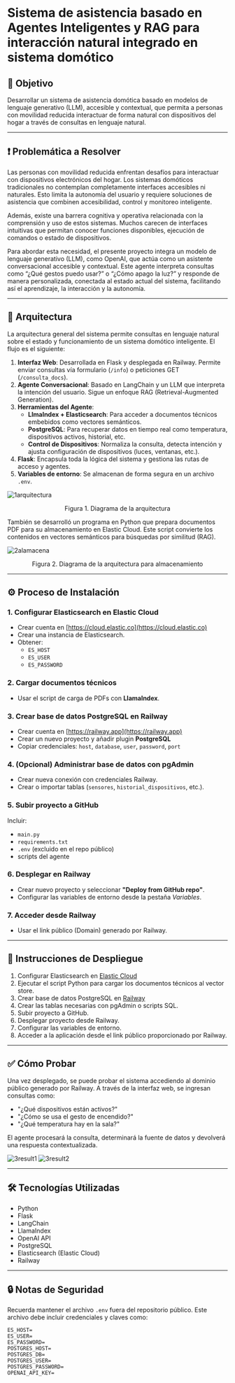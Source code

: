 # Sistema de asistencia basado en Agentes Inteligentes y RAG para interacción natural integrado en sistema domótico 

## 🧠 Objetivo

Desarrollar un sistema de asistencia domótica basado en modelos de lenguaje generativo (LLM), accesible y contextual, que permita a personas con movilidad reducida interactuar de forma natural con dispositivos del hogar a través de consultas en lenguaje natural.

---

## ❗ Problemática a Resolver

Las personas con movilidad reducida enfrentan desafíos para interactuar con dispositivos electrónicos del hogar. Los sistemas domóticos tradicionales no contemplan completamente interfaces accesibles ni naturales. Esto limita la autonomía del usuario y requiere soluciones de asistencia que combinen accesibilidad, control y monitoreo inteligente.

Además, existe una barrera cognitiva y operativa relacionada con la comprensión y uso de estos sistemas. Muchos carecen de interfaces intuitivas que permitan conocer funciones disponibles, ejecución de comandos o estado de dispositivos.

Para abordar esta necesidad, el presente proyecto integra un modelo de lenguaje generativo (LLM), como OpenAI, que actúa como un asistente conversacional accesible y contextual. Este agente interpreta consultas como “¿Qué gestos puedo usar?” o “¿Cómo apago la luz?” y responde de manera personalizada, conectada al estado actual del sistema, facilitando así el aprendizaje, la interacción y la autonomía.

---

## 🧱 Arquitectura

La arquitectura general del sistema permite consultas en lenguaje natural sobre el estado y funcionamiento de un sistema domótico inteligente. El flujo es el siguiente:

1. **Interfaz Web**: Desarrollada en Flask y desplegada en Railway. Permite enviar consultas vía formulario (`/info`) o peticiones GET (`/consulta_docs`).
2. **Agente Conversacional**: Basado en LangChain y un LLM que interpreta la intención del usuario. Sigue un enfoque RAG (Retrieval-Augmented Generation).
3. **Herramientas del Agente**:
   - **LlmaIndex + Elasticsearch**: Para acceder a documentos técnicos embebidos como vectores semánticos.
   - **PostgreSQL**: Para recuperar datos en tiempo real como temperatura, dispositivos activos, historial, etc.
   - **Control de Dispositivos**: Normaliza la consulta, detecta intención y ajusta configuración de dispositivos (luces, ventanas, etc.).
4. **Flask**: Encapsula toda la lógica del sistema y gestiona las rutas de acceso y agentes.
5. **Variables de entorno**: Se almacenan de forma segura en un archivo `.env`.


![1arquitectura](https://github.com/user-attachments/assets/b7bb0c2a-afaf-4aa7-a503-7093a15e514e)
<p align="center">Figura 1. Diagrama de la arquitectura</p>

También se desarrolló un programa en Python que prepara documentos PDF para su almacenamiento en Elastic Cloud. Este script convierte los contenidos en vectores semánticos para búsquedas por similitud (RAG).

![2alamacena](https://github.com/user-attachments/assets/19490dc6-1794-4f89-b9de-d216cf12fc85)
<p align="center">Figura 2. Diagrama de la arquitectura para almacenamiento</p>

---

## ⚙️ Proceso de Instalación

### 1. Configurar Elasticsearch en Elastic Cloud

- Crear cuenta en [https://cloud.elastic.co](https://cloud.elastic.co)
- Crear una instancia de Elasticsearch.
- Obtener:
  - `ES_HOST`
  - `ES_USER`
  - `ES_PASSWORD`

### 2. Cargar documentos técnicos

- Usar el script de carga de PDFs con **LlamaIndex**.

### 3. Crear base de datos PostgreSQL en Railway

- Crear cuenta en [https://railway.app](https://railway.app)
- Crear un nuevo proyecto y añadir plugin **PostgreSQL**
- Copiar credenciales: `host`, `database`, `user`, `password`, `port`

### 4. (Opcional) Administrar base de datos con pgAdmin

- Crear nueva conexión con credenciales Railway.
- Crear o importar tablas (`sensores`, `historial_dispositivos`, etc.).

### 5. Subir proyecto a GitHub

Incluir:

- `main.py`
- `requirements.txt`
- `.env` (excluido en el repo público)
- scripts del agente

### 6. Desplegar en Railway

- Crear nuevo proyecto y seleccionar **"Deploy from GitHub repo"**.
- Configurar las variables de entorno desde la pestaña *Variables*.

### 7. Acceder desde Railway

- Usar el link público (Domain) generado por Railway.

---

## 🚀 Instrucciones de Despliegue

1. Configurar Elasticsearch en [Elastic Cloud](https://cloud.elastic.co)
2. Ejecutar el script Python para cargar los documentos técnicos al vector store.
3. Crear base de datos PostgreSQL en [Railway](https://railway.app)
4. Crear las tablas necesarias con pgAdmin o scripts SQL.
5. Subir proyecto a GitHub.
6. Desplegar proyecto desde Railway.
7. Configurar las variables de entorno.
8. Acceder a la aplicación desde el link público proporcionado por Railway.

---

## ✅ Cómo Probar

Una vez desplegado, se puede probar el sistema accediendo al dominio público generado por Railway. A través de la interfaz web, se ingresan consultas como:

- "¿Qué dispositivos están activos?"
- "¿Cómo se usa el gesto de encendido?"
- "¿Qué temperatura hay en la sala?"

El agente procesará la consulta, determinará la fuente de datos y devolverá una respuesta contextualizada.

![3result1](https://github.com/user-attachments/assets/fc3d2578-4def-4493-aaa7-c85c3e111a3e)
![3result2](https://github.com/user-attachments/assets/0578a18a-bebb-46ed-9a60-9f28471e9937)


---

## 🛠 Tecnologías Utilizadas

- Python
- Flask
- LangChain
- LlamaIndex
- OpenAI API
- PostgreSQL
- Elasticsearch (Elastic Cloud)
- Railway

---

## 🔒 Notas de Seguridad

Recuerda mantener el archivo `.env` fuera del repositorio público. Este archivo debe incluir credenciales y claves como:

```env
ES_HOST=
ES_USER=
ES_PASSWORD=
POSTGRES_HOST=
POSTGRES_DB=
POSTGRES_USER=
POSTGRES_PASSWORD=
OPENAI_API_KEY=
